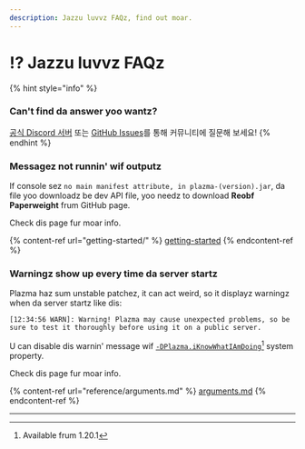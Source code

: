 ```yaml
---
description: Jazzu luvvz FAQz, find out moar.
---
```


# ⁉️ Jazzu luvvz FAQz

{% hint style="info" %}

### Can't find da answer yoo wantz?

[공식 Discord 서버](https://discord.gg/MmfC52K8A8) 또는 [GitHub Issues](https://github.com/PlazmaMC/PlazmaBukkit/issues)를 통해 커뮤니티에 질문해 보세요!
{% endhint %}

### Messagez not runnin' wif outputz

If console sez `no main manifest attribute, in plazma-(version).jar`, da file yoo downloadz be dev API file, yoo needz to download **Reobf Paperweight** frum GitHub page.

Check dis page fur moar info.

{% content-ref url="getting-started/" %}
[getting-started](getting-started#id-2)
{% endcontent-ref %}

### Warningz show up every time da server startz

Plazma haz sum unstable patchez, it can act weird, so it displayz warningz when da server startz like dis:

```log
[12:34:56 WARN]: Warning! Plazma may cause unexpected problems, so be sure to test it thoroughly before using it on a public server.
```

U can disable dis warnin' message wif [`-DPlazma.iKnowWhatIAmDoing`](#user-content-fn-1)[^1] system property.

Check dis page fur moar info.

{% content-ref url="reference/arguments.md" %}
[arguments.md](reference/arguments.md#plazma.iknowwhatiamdoing)
{% endcontent-ref %}

***

[^1]: Available frum 1.20.1
